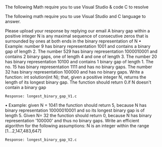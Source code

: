 The following Math require you to use Visual Studio & code C to resolve

The following math require you to use Visual Studio and C language to answer.

Please upload your response by replying our email A binary gap within a positive integer N is any maximal sequence of consecutive zeros that is surrounded by ones at both ends in the binary representation of N • Example: number 9 has binary representation 1001 and contains a binary gap of length 2. The number 529 has binary representation 1000010001 and contains 2 binary gaps, one of length 4 and one of length 3. The number 20 has binary representation 10100 and contains 1 binary gap of length 1. The no. 15 has binary representation 1111 and has no binary gaps. The number 32 has binary representation 100000 and has no binary gaps. Write a function: int solution(int N); that, given a positive integer N, returns the length of its longest binary gap. The function should return 0.if N doesn't contain a binary gap

    Response: longest_binary_gap_V1.c
• Example: given N = 1041 the function should return 5, because N has binary representation 10000010001 and so its longest binary gap is of length 5. Given N= 32 the function should return 0, because N has binary representation '100000' and thus no binary gaps. Write an efficient algorithm for the following assumptions: N is an integer within the range [1...2,147,483,647]
    
    Response: longest_binary_gap_V2.c